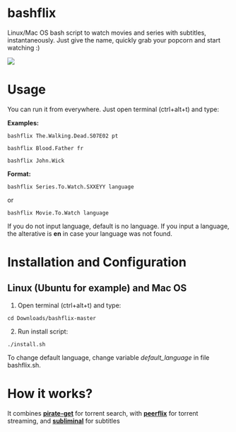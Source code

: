 # bashflix

Linux/Mac OS bash script to watch movies and series with subtitles, instantaneously.
Just give the name, quickly grab your popcorn and start watching :) 

![](http://i.imgur.com/FX4bt1B.gif)

# Usage
You can run it from everywhere. Just open terminal (ctrl+alt+t) and type:

**Examples:** 
```
bashflix The.Walking.Dead.S07E02 pt
```
```
bashflix Blood.Father fr
```
```
bashflix John.Wick
```
**Format:** 
```
bashflix Series.To.Watch.SXXEYY language
```
or
```
bashflix Movie.To.Watch language
``` 

If you do not input language, default is no language.
If you input a language, the alterative is **en** in case your language was not found.

# Installation and Configuration

## Linux (Ubuntu for example) and Mac OS

1. Open terminal (ctrl+alt+t) and type: 
  
  ``` 
  cd Downloads/bashflix-master
  ``` 

2. Run install script:
  
  ```
  ./install.sh
  ```
  
To change default language, change variable *default_language* in file bashflix.sh.

# How it works?

It combines [**pirate-get**](https://github.com/vikstrous/pirate-get) for torrent search, with [**peerflix**](https://github.com/mafintosh/peerflix) for torrent streaming, and [**subliminal**](https://github.com/Diaoul/subliminal) for subtitles
